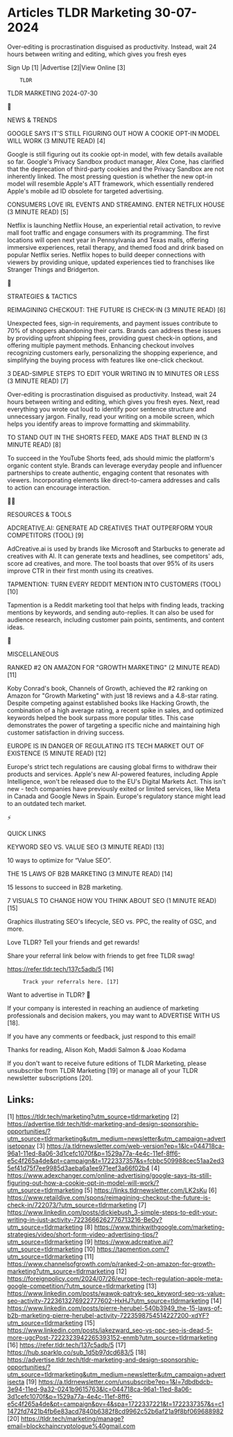 # Articles TLDR Marketing 30-07-2024

Over-editing is procrastination disguised as productivity. Instead,
wait 24 hours between writing and editing, which gives you fresh
eyes  

 Sign Up [1] |Advertise [2]|View Online [3] 

		TLDR 

TLDR MARKETING 2024-07-30

📱 

NEWS & TRENDS

 GOOGLE SAYS IT'S STILL FIGURING OUT HOW A COOKIE OPT-IN MODEL WILL
WORK (3 MINUTE READ) [4] 

 Google is still figuring out its cookie opt-in model, with few
details available so far. Google's Privacy Sandbox product manager,
Alex Cone, has clarified that the deprecation of third-party cookies
and the Privacy Sandbox are not inherently linked. The most pressing
question is whether the new opt-in model will resemble Apple's ATT
framework, which essentially rendered Apple's mobile ad ID obsolete
for targeted advertising. 

 CONSUMERS LOVE IRL EVENTS AND STREAMING. ENTER NETFLIX HOUSE (3
MINUTE READ) [5] 

 Netflix is launching Netflix House, an experiential retail
activation, to revive mall foot traffic and engage consumers with its
programming. The first locations will open next year in Pennsylvania
and Texas malls, offering immersive experiences, retail therapy, and
themed food and drink based on popular Netflix series. Netflix hopes
to build deeper connections with viewers by providing unique, updated
experiences tied to franchises like Stranger Things and Bridgerton. 

🚀 

STRATEGIES & TACTICS

 REIMAGINING CHECKOUT: THE FUTURE IS CHECK-IN (3 MINUTE READ) [6] 

 Unexpected fees, sign-in requirements, and payment issues contribute
to 70% of shoppers abandoning their carts. Brands can address these
issues by providing upfront shipping fees, providing guest check-in
options, and offering multiple payment methods. Enhancing checkout
involves recognizing customers early, personalizing the shopping
experience, and simplifying the buying process with features like
one-click checkout. 

 3 DEAD-SIMPLE STEPS TO EDIT YOUR WRITING IN 10 MINUTES OR LESS (3
MINUTE READ) [7] 

 Over-editing is procrastination disguised as productivity. Instead,
wait 24 hours between writing and editing, which gives you fresh eyes.
Next, read everything you wrote out loud to identify poor sentence
structure and unnecessary jargon. Finally, read your writing on a
mobile screen, which helps you identify areas to improve formatting
and skimmability. 

 TO STAND OUT IN THE SHORTS FEED, MAKE ADS THAT BLEND IN (3 MINUTE
READ) [8] 

 To succeed in the YouTube Shorts feed, ads should mimic the
platform's organic content style. Brands can leverage everyday people
and influencer partnerships to create authentic, engaging content that
resonates with viewers. Incorporating elements like direct-to-camera
addresses and calls to action can encourage interaction. 

🧑‍💻 

RESOURCES & TOOLS

 ADCREATIVE.AI: GENERATE AD CREATIVES THAT OUTPERFORM YOUR COMPETITORS
(TOOL) [9] 

 AdCreative.ai is used by brands like Microsoft and Starbucks to
generate ad creatives with AI. It can generate texts and headlines,
see competitors' ads, score ad creatives, and more. The tool boasts
that over 95% of its users improve CTR in their first month using its
creatives. 

 TAPMENTION: TURN EVERY REDDIT MENTION INTO CUSTOMERS (TOOL) [10] 

 Tapmention is a Reddit marketing tool that helps with finding leads,
tracking mentions by keywords, and sending auto-replies. It can also
be used for audience research, including customer pain points,
sentiments, and content ideas. 

🎁 

MISCELLANEOUS

 RANKED #2 ON AMAZON FOR "GROWTH MARKETING" (2 MINUTE READ) [11] 

 Koby Conrad's book, Channels of Growth, achieved the #2 ranking on
Amazon for "Growth Marketing" with just 18 reviews and a 4.8-star
rating. Despite competing against established books like Hacking
Growth, the combination of a high average rating, a recent spike in
sales, and optimized keywords helped the book surpass more popular
titles. This case demonstrates the power of targeting a specific niche
and maintaining high customer satisfaction in driving success. 

 EUROPE IS IN DANGER OF REGULATING ITS TECH MARKET OUT OF EXISTENCE (5
MINUTE READ) [12] 

 Europe's strict tech regulations are causing global firms to withdraw
their products and services. Apple's new AI-powered features,
including Apple Intelligence, won't be released due to the EU's
Digital Markets Act. This isn't new - tech companies have previously
exited or limited services, like Meta in Canada and Google News in
Spain. Europe's regulatory stance might lead to an outdated tech
market. 

⚡ 

QUICK LINKS

 KEYWORD SEO VS. VALUE SEO (3 MINUTE READ) [13] 

 10 ways to optimize for “Value SEO”. 

 THE 15 LAWS OF B2B MARKETING (3 MINUTE READ) [14] 

 15 lessons to succeed in B2B marketing. 

 7 VISUALS TO CHANGE HOW YOU THINK ABOUT SEO (1 MINUTE READ) [15] 

 Graphics illustrating SEO's lifecycle, SEO vs. PPC, the reality of
GSC, and more. 

Love TLDR? Tell your friends and get rewards!

 Share your referral link below with friends to get free TLDR swag! 

 https://refer.tldr.tech/137c5adb/5 [16] 

		 Track your referrals here. [17] 

Want to advertise in TLDR? 📰

 If your company is interested in reaching an audience of marketing
professionals and decision makers, you may want to ADVERTISE WITH US
[18]. 

 If you have any comments or feedback, just respond to this email! 

Thanks for reading, 
Alison Koh, Maddi Salmon & Joao Kodama 

If you don't want to receive future editions of TLDR Marketing, please
unsubscribe from TLDR Marketing [19] or manage all of your TLDR
newsletter subscriptions [20]. 

 

Links:
------
[1] https://tldr.tech/marketing?utm_source=tldrmarketing
[2] https://advertise.tldr.tech/tldr-marketing-and-design-sponsorship-opportunities/?utm_source=tldrmarketing&utm_medium=newsletter&utm_campaign=advertisetopnav
[3] https://a.tldrnewsletter.com/web-version?ep=1&lc=044718ca-96a1-11ed-8a06-3d1cefc1070f&p=1529a77a-4e4c-11ef-8ff6-e5c4f265a4de&pt=campaign&t=1722337357&s=fcbbc509988cec51aa2ed35ef41d75f7ee9985d3aeba6a1ee971eef3a66f02b4
[4] https://www.adexchanger.com/online-advertising/google-says-its-still-figuring-out-how-a-cookie-opt-in-model-will-work/?utm_source=tldrmarketing
[5] https://links.tldrnewsletter.com/LK2sKu
[6] https://www.retaildive.com/spons/reimagining-checkout-the-future-is-check-in/722073/?utm_source=tldrmarketing
[7] https://www.linkedin.com/posts/dickiebush_3-simple-steps-to-edit-your-writing-in-just-activity-7223666262776713216-BeOy?utm_source=tldrmarketing
[8] https://www.thinkwithgoogle.com/marketing-strategies/video/short-form-video-advertising-tips/?utm_source=tldrmarketing
[9] https://www.adcreative.ai/?utm_source=tldrmarketing
[10] https://tapmention.com/?utm_source=tldrmarketing
[11] https://www.channelsofgrowth.com/p/ranked-2-on-amazon-for-growth-marketing?utm_source=tldrmarketing
[12] https://foreignpolicy.com/2024/07/26/europe-tech-regulation-apple-meta-google-competition/?utm_source=tldrmarketing
[13] https://www.linkedin.com/posts/wawok-patryk-seo_keyword-seo-vs-value-seo-activity-7223613276922777602-HxHJ?utm_source=tldrmarketing
[14] https://www.linkedin.com/posts/pierre-herubel-540b3949_the-15-laws-of-b2b-marketing-pierre-herubel-activity-7223598754514227200-xdYF?utm_source=tldrmarketing
[15] https://www.linkedin.com/posts/jakezward_seo-vs-ppc-seo-is-dead-5-more-ugcPost-7222323942265393152-enmb?utm_source=tldrmarketing
[16] https://refer.tldr.tech/137c5adb/5
[17] https://hub.sparklp.co/sub_1d5b97dcd683/5
[18] https://advertise.tldr.tech/tldr-marketing-and-design-sponsorship-opportunities/?utm_source=tldrmarketing&utm_medium=newsletter&utm_campaign=advertisecta
[19] https://a.tldrnewsletter.com/unsubscribe?ep=1&l=7dbdbdcb-3e94-11ed-9a32-0241b9615763&lc=044718ca-96a1-11ed-8a06-3d1cefc1070f&p=1529a77a-4e4c-11ef-8ff6-e5c4f265a4de&pt=campaign&pv=4&spa=1722337221&t=1722337357&s=c11472fd7421b4fb6e83acd7840b6382f8cd9962c52b6af21a9f8bf069688982
[20] https://tldr.tech/marketing/manage?email=blockchaincryptologue%40gmail.com